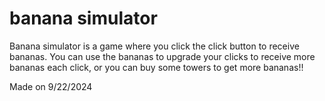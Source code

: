 # banana simulator

Banana simulator is a game where you click the click button to receive bananas. You can use the bananas to upgrade your clicks to receive more bananas each click, or you can buy some towers to get more bananas!!

Made on 9/22/2024
